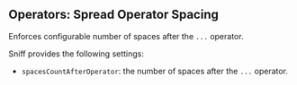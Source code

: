## Operators: Spread Operator Spacing

Enforces configurable number of spaces after the `...` operator.

Sniff provides the following settings:

* `spacesCountAfterOperator`: the number of spaces after the `...` operator.